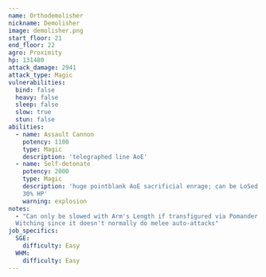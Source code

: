 ```yaml
---
name: Orthodemolisher
nickname: Demolisher
image: demolisher.png
start_floor: 21
end_floor: 22
agro: Proximity
hp: 131480
attack_damage: 2941
attack_type: Magic
vulnerabilities:
  bind: false
  heavy: false
  sleep: false
  slow: true
  stun: false
abilities:
  - name: Assault Cannon
    potency: 1100
    type: Magic
    description: 'telegraphed line AoE'
  - name: Self-detonate
    potency: 2000
    type: Magic
    description: 'huge pointblank AoE sacrificial enrage; can be LoSed. Used at
    30% HP'
    warning: explosion
notes:
  - "Can only be slowed with Arm's Length if transfigured via Pomander of
  Witching since it doesn't normally do melee auto-attacks"
job_specifics:
  SGE:
    difficulty: Easy
  WHM:
    difficulty: Easy
---
```

